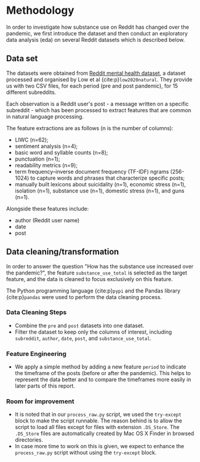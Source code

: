 # Methodology

In order to investigate how substance use on Reddit has changed over the pandemic, we first introduce the dataset and then conduct an exploratory data analysis (eda) on several Reddit datasets which is described below.
## Data set

The datasets were obtained from [Reddit mental health dataset](https://zenodo.org/record/3941387#.YZl5BC1h1QL), a dataset processed and organised by Low et al {cite:p}`low2020natural`. They provide us with two CSV files, for each period (pre and post pandemic), for 15 different subreddits. 

Each observation is a Reddit user's post - a message written on a specific subreddit - which has been processed to extract features that are common in natural language processing.

The feature extractions are as follows (n is the number of columns):
- LIWC (n=62);
- sentiment analysis (n=4); 
- basic word and syllable counts (n=8); 
- punctuation (n=1); 
- readability metrics (n=9); 
- term frequency–inverse document frequency (TF-IDF) ngrams (256-1024) to capture words and phrases that characterize specific posts; 
- manually built lexicons about suicidality (n=1), economic stress (n=1), isolation (n=1), substance use (n=1), domestic stress (n=1), and guns (n=1). 

Alongside these features include:
- author (Reddit user name)
- date
- post
## Data cleaning/transformation

In order to answer the question "How has the substance use increased over the pandemic?", the feature `substance_use_total` is selected as the target feature, and the data is cleaned to focus exclusively on this feature.

The Python programming language {cite:p}`pypi` and the Pandas library {cite:p}`pandas` were used to perform the data cleaning process.
### Data Cleaning Steps
- Combine the `pre` and `post` datasets into one dataset. 
- Filter the dataset to keep only the columns of interest, including `subreddit`, `author`, `date`, `post`, and `substance_use_total`.
### Feature Engineering
- We apply a simple method by adding a new feature `period` to indicate the timeframe of the posts (before or after the pandemic). This helps to represent the data better and to compare the timeframes more easily in later parts of this report. 
### Room for improvement
- It is noted that in our `process_raw.py` script, we used the `try-except` block to make the script runnable. The reason behind is to allow the script to load all files except for files with extension `.DS_Store`.  The `.DS_Store` files are automatically created by Mac OS X Finder in browsed directories.
- In case more time to work on this is given, we expect to enhance the `process_raw.py` script without using the `try-except` block.
